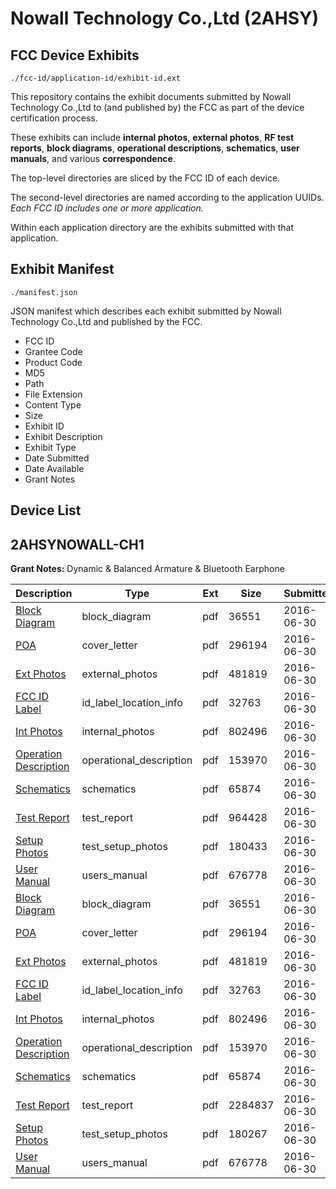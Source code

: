 # Nowall Technology Co.,Ltd (2AHSY)
## FCC Device Exhibits

```
./fcc-id/application-id/exhibit-id.ext
```

This repository contains the exhibit documents submitted by Nowall Technology Co.,Ltd to (and published by) the FCC as part of the device certification process.

These exhibits can include **internal photos**, **external photos**, **RF test reports**, **block diagrams**, **operational descriptions**, **schematics**, **user manuals**, and various **correspondence**.

The top-level directories are sliced by the FCC ID of each device.

The second-level directories are named according to the application UUIDs. *Each FCC ID includes one or more application.*

Within each application directory are the exhibits submitted with that application. 

## Exhibit Manifest

```
./manifest.json
```

JSON manifest which describes each exhibit submitted by Nowall Technology Co.,Ltd and published by the FCC.

- FCC ID
- Grantee Code
- Product Code
- MD5
- Path
- File Extension
- Content Type
- Size
- Exhibit ID
- Exhibit Description
- Exhibit Type
- Date Submitted
- Date Available
- Grant Notes

## Device List
## 2AHSYNOWALL-CH1
**Grant Notes:** Dynamic & Balanced Armature & Bluetooth Earphone

| Description | Type | Ext | Size | Submitted | Available |
| ----------- | ---- | --- | ---- | --------- | --------- |
| [Block Diagram](2AHSYNOWALL-CH1/12b5505a8abde2c3c8fc665911b4dd21/3047279.pdf) | block_diagram | pdf | 36551 | 2016-06-30 | 2016-06-30 |
| [POA](2AHSYNOWALL-CH1/12b5505a8abde2c3c8fc665911b4dd21/3047278.pdf) | cover_letter | pdf | 296194 | 2016-06-30 | 2016-06-30 |
| [Ext Photos](2AHSYNOWALL-CH1/12b5505a8abde2c3c8fc665911b4dd21/3047280.pdf) | external_photos | pdf | 481819 | 2016-06-30 | 2016-06-30 |
| [FCC ID Label](2AHSYNOWALL-CH1/12b5505a8abde2c3c8fc665911b4dd21/3047281.pdf) | id_label_location_info | pdf | 32763 | 2016-06-30 | 2016-06-30 |
| [Int Photos](2AHSYNOWALL-CH1/12b5505a8abde2c3c8fc665911b4dd21/3047282.pdf) | internal_photos | pdf | 802496 | 2016-06-30 | 2016-06-30 |
| [Operation Description](2AHSYNOWALL-CH1/12b5505a8abde2c3c8fc665911b4dd21/3047283.pdf) | operational_description | pdf | 153970 | 2016-06-30 | 2016-06-30 |
| [Schematics](2AHSYNOWALL-CH1/12b5505a8abde2c3c8fc665911b4dd21/3047284.pdf) | schematics | pdf | 65874 | 2016-06-30 | 2016-06-30 |
| [Test Report](2AHSYNOWALL-CH1/12b5505a8abde2c3c8fc665911b4dd21/3047285.pdf) | test_report | pdf | 964428 | 2016-06-30 | 2016-06-30 |
| [Setup Photos](2AHSYNOWALL-CH1/12b5505a8abde2c3c8fc665911b4dd21/3047286.pdf) | test_setup_photos | pdf | 180433 | 2016-06-30 | 2016-06-30 |
| [User Manual](2AHSYNOWALL-CH1/12b5505a8abde2c3c8fc665911b4dd21/3047287.pdf) | users_manual | pdf | 676778 | 2016-06-30 | 2016-06-30 |
| [Block Diagram](2AHSYNOWALL-CH1/44c1871bfac170b902a6150964e96a8c/3047279.pdf) | block_diagram | pdf | 36551 | 2016-06-30 | 2016-06-30 |
| [POA](2AHSYNOWALL-CH1/44c1871bfac170b902a6150964e96a8c/3047278.pdf) | cover_letter | pdf | 296194 | 2016-06-30 | 2016-06-30 |
| [Ext Photos](2AHSYNOWALL-CH1/44c1871bfac170b902a6150964e96a8c/3047280.pdf) | external_photos | pdf | 481819 | 2016-06-30 | 2016-06-30 |
| [FCC ID Label](2AHSYNOWALL-CH1/44c1871bfac170b902a6150964e96a8c/3047281.pdf) | id_label_location_info | pdf | 32763 | 2016-06-30 | 2016-06-30 |
| [Int Photos](2AHSYNOWALL-CH1/44c1871bfac170b902a6150964e96a8c/3047282.pdf) | internal_photos | pdf | 802496 | 2016-06-30 | 2016-06-30 |
| [Operation Description](2AHSYNOWALL-CH1/44c1871bfac170b902a6150964e96a8c/3047283.pdf) | operational_description | pdf | 153970 | 2016-06-30 | 2016-06-30 |
| [Schematics](2AHSYNOWALL-CH1/44c1871bfac170b902a6150964e96a8c/3047284.pdf) | schematics | pdf | 65874 | 2016-06-30 | 2016-06-30 |
| [Test Report](2AHSYNOWALL-CH1/44c1871bfac170b902a6150964e96a8c/3047305.pdf) | test_report | pdf | 2284837 | 2016-06-30 | 2016-06-30 |
| [Setup Photos](2AHSYNOWALL-CH1/44c1871bfac170b902a6150964e96a8c/3047306.pdf) | test_setup_photos | pdf | 180267 | 2016-06-30 | 2016-06-30 |
| [User Manual](2AHSYNOWALL-CH1/44c1871bfac170b902a6150964e96a8c/3047287.pdf) | users_manual | pdf | 676778 | 2016-06-30 | 2016-06-30 |
